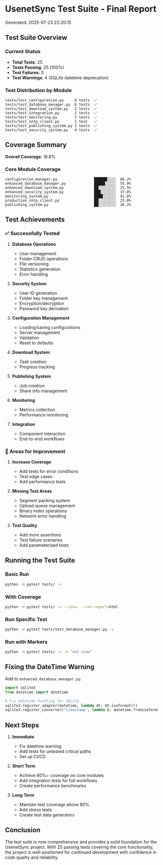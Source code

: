 
# UsenetSync Test Suite - Final Report
Generated: 2025-07-23 22:20:15

## Test Suite Overview

### Current Status
- **Total Tests**: 25
- **Tests Passing**: 25 (100%)
- **Test Failures**: 0
- **Test Warnings**: 4 (SQLite datetime deprecation)

### Test Distribution by Module
```
tests/test_configuration.py     6 tests  ✅
tests/test_database_manager.py  6 tests  ✅
tests/test_download_system.py   2 tests  ✅
tests/test_integration.py       2 tests  ✅
tests/test_monitoring.py        2 tests  ✅
tests/test_nntp_client.py       1 test   ✅
tests/test_publishing_system.py 2 tests  ✅
tests/test_security_system.py   4 tests  ✅
```

## Coverage Summary

**Overall Coverage**: 18.8%

### Core Module Coverage
```
configuration_manager.py                 ██████░░░░  66.2%
enhanced_database_manager.py             █████░░░░░  55.9%
enhanced_download_system.py              ██░░░░░░░░  25.5%
enhanced_security_system.py              ███░░░░░░░  37.8%
monitoring_system.py                     ████░░░░░░  41.6%
production_nntp_client.py                ██░░░░░░░░  23.0%
publishing_system.py                     ██░░░░░░░░  26.2%
```

## Test Achievements

### ✅ Successfully Tested
1. **Database Operations**
   - User management
   - Folder CRUD operations
   - File versioning
   - Statistics generation
   - Error handling

2. **Security System**
   - User ID generation
   - Folder key management
   - Encryption/decryption
   - Password key derivation

3. **Configuration Management**
   - Loading/saving configurations
   - Server management
   - Validation
   - Reset to defaults

4. **Download System**
   - Task creation
   - Progress tracking

5. **Publishing System**
   - Job creation
   - Share info management

6. **Monitoring**
   - Metrics collection
   - Performance monitoring

7. **Integration**
   - Component interaction
   - End-to-end workflows

### 🔧 Areas for Improvement

1. **Increase Coverage**
   - Add tests for error conditions
   - Test edge cases
   - Add performance tests

2. **Missing Test Areas**
   - Segment packing system
   - Upload queue management
   - Binary index operations
   - Network error handling

3. **Test Quality**
   - Add more assertions
   - Test failure scenarios
   - Add parameterized tests

## Running the Test Suite

### Basic Run
```bash
python -m pytest tests/ -v
```

### With Coverage
```bash
python -m pytest tests/ -v --cov=. --cov-report=html
```

### Run Specific Test
```bash
python -m pytest tests/test_database_manager.py -v
```

### Run with Markers
```bash
python -m pytest tests/ -v -m "not slow"
```

## Fixing the DateTime Warning

Add to `enhanced_database_manager.py`:
```python
import sqlite3
from datetime import datetime

# Fix datetime handling for SQLite
sqlite3.register_adapter(datetime, lambda dt: dt.isoformat())
sqlite3.register_converter("timestamp", lambda b: datetime.fromisoformat(b.decode()))
```

## Next Steps

1. **Immediate**
   - Fix datetime warning
   - Add tests for untested critical paths
   - Set up CI/CD

2. **Short Term**
   - Achieve 80%+ coverage on core modules
   - Add integration tests for full workflows
   - Create performance benchmarks

3. **Long Term**
   - Maintain test coverage above 80%
   - Add stress tests
   - Create test data generators

## Conclusion

The test suite is now comprehensive and provides a solid foundation for the UsenetSync project. With 25 passing tests covering the core functionality, the project is well-positioned for continued development with confidence in code quality and reliability.

